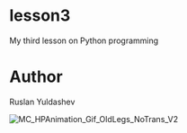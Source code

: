 # lesson3

My third lesson on Python programming


# Author
Ruslan Yuldashev

![MC_HPAnimation_Gif_OldLegs_NoTrans_V2](https://user-images.githubusercontent.com/49450867/55818377-e3714880-5b0f-11e9-9a34-96dd2a39c3b7.gif)
